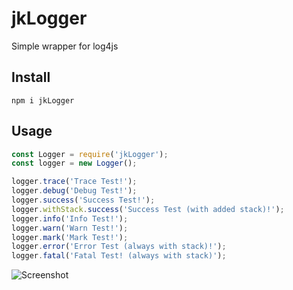 # jkLogger
Simple wrapper for log4js 

## Install
`npm i jkLogger`

## Usage

```javascript
const Logger = require('jkLogger');
const logger = new Logger();

logger.trace('Trace Test!');
logger.debug('Debug Test!');
logger.success('Success Test!');
logger.withStack.success('Success Test (with added stack)!');
logger.info('Info Test!');
logger.warn('Warn Test!');
logger.mark('Mark Test!');
logger.error('Error Test (always with stack)!');
logger.fatal('Fatal Test! (always with stack)');
```
![Screenshot](https://cdn.rawgit.com/juliankern/jkLogger/screenshots/jkLogger.png)